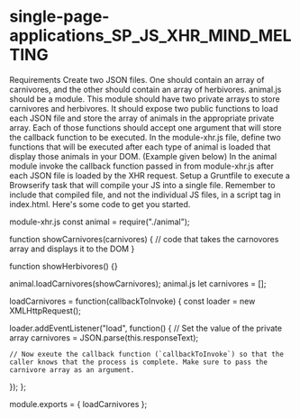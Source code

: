 # single-page-applications_SP_JS_XHR_MIND_MELTING

Requirements
Create two JSON files. One should contain an array of carnivores, and the other should contain an array of herbivores.
animal.js should be a module.
This module should have two private arrays to store carnivores and herbivores.
It should expose two public functions to load each JSON file and store the array of animals in the appropriate private array. Each of those functions should accept one argument that will store the callback function to be executed.
In the module-xhr.js file, define two functions that will be executed after each type of animal is loaded that display those animals in your DOM. (Example given below)
In the animal module invoke the callback function passed in from module-xhr.js after each JSON file is loaded by the XHR request.
Setup a Gruntfile to execute a Browserify task that will compile your JS into a single file. Remember to include that compiled file, and not the individual JS files, in a script tag in index.html.
Here's some code to get you started.

module-xhr.js
const animal = require("./animal");

function showCarnivores(carnivores) {
  // code that takes the carnovores array and displays it to the DOM
}

function showHerbivores() {}

animal.loadCarnivores(showCarnivores);
animal.js
let carnivores = [];

loadCarnivores = function(callbackToInvoke) {
  const loader = new XMLHttpRequest();

  loader.addEventListener("load", function() {
    // Set the value of the private array
    carnivores = JSON.parse(this.responseText);

    // Now exeute the callback function (`callbackToInvoke`) so that the caller knows that the process is complete. Make sure to pass the carnivore array as an argument.
  });
};

module.exports = { loadCarnivores };